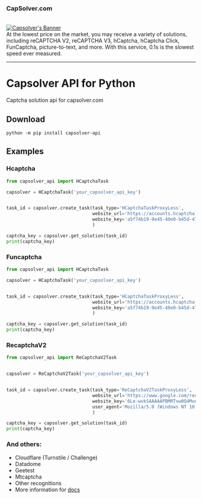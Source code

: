 <h3>
        <h3>CapSolver.com</h3>
        <br>
        <a href="https://dashboard.capsolver.com/passport/register?inviteCode=G2QOL-c1l_7z">
            <img src="https://cdn.discordapp.com/attachments/1105172394655625306/1105180101802471575/20221207-160749.gif" alt="Capsolver's Banner">
        </a>
</h3>
<br>
At the lowest price on the market, you may receive a variety of solutions, including reCAPTCHA V2, reCAPTCHA V3, hCaptcha, hCaptcha Click, FunCaptcha, picture-to-text, and more. With this service, 0.1s is the slowest speed ever measured.
<hr>


# Capsolver API for Python 
Captcha solution api for capsolver.com

## Download
``python -m pip install capsolver-api``

## Examples

### Hcaptcha
````python
from capsolver_api import HCaptchaTask

capsolver = HCaptchaTask('your_capsolver_api_key')


task_id = capsolver.create_task(task_type='HCaptchaTaskProxyLess',
                                website_url='https://accounts.hcaptcha.com/demo',
                                website_key='a5f74b19-9e45-40e0-b45d-47ff91b7a6c2'
                                )

captcha_key = capsolver.get_solution(task_id)
print(captcha_key)
````

### Funcaptcha
````python
from capsolver_api import HCaptchaTask

capsolver = HCaptchaTask('your_capsolver_api_key')


task_id = capsolver.create_task(task_type='HCaptchaTaskProxyLess',
                                website_url='https://accounts.hcaptcha.com/demo',
                                website_key='a5f74b19-9e45-40e0-b45d-47ff91b7a6c2'
                                )

captcha_key = capsolver.get_solution(task_id)
print(captcha_key)
````

### RecaptchaV2
````python
from capsolver_api import ReCaptchaV2Task


capsolver = ReCaptchaV2Task('your_capsolver_api_key')


task_id = capsolver.create_task(task_type='ReCaptchaV2TaskProxyLess',
                                website_url='https://www.google.com/recaptcha/api2/reload?k=6Le-wvkSAAAAAPBMRTvw0Q4Muexq9bi0DJwx_mJ-',
                                website_key='6Le-wvkSAAAAAPBMRTvw0Q4Muexq9bi0DJwx_mJ-',
                                user_agent='Mozilla/5.0 (Windows NT 10.0; Win64; x64) AppleWebKit/537.36 (KHTML, like Gecko) Chrome/112.0.0.0 Safari/537.36'  # optional
                                )

captcha_key = capsolver.get_solution(task_id)
print(captcha_key)
````

### And others:
- Cloudflare (Turnstile / Challenge)
- Datadome
- Geetest
- Mtcaptcha
- Other recognitions
- More information for [docs](https://docs.capsolver.com/guide/getting-started.html)
